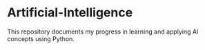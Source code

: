 # Artificial-Intelligence
This repository documents my progress in learning and applying AI concepts using Python.
